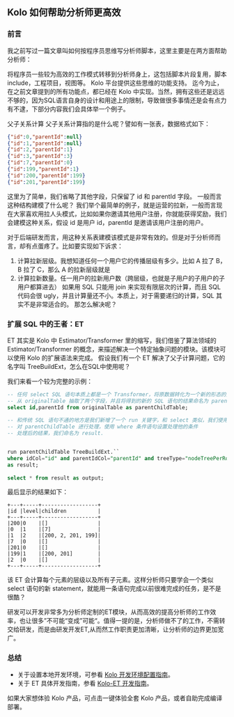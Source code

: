## Kolo 如何帮助分析师更高效
### 前言
我之前写过一篇文章叫如何按程序员思维写分析师脚本，这里主要是在两方面帮助分析师：

将程序员一些较为高效的工作模式转移到分析师身上，这包括脚本片段复用，脚本 include，工程项目，视图等。
Kolo 平台提供这些思维的功能支持。
迄今为止，在之前文章提到的所有功能点，都已经在 Kolo 中实现。当然，拥有这些还是远远不够的，因为SQL语言自身的设计和用途上的限制，导致做很多事情还是会有点力有不逮，下部分内容我们会具体举一个例子。

父子关系计算
父子关系计算指的是什么呢？譬如有一张表，数据格式如下：

```json
{"id":0,"parentId":null}
{"id":1,"parentId":null}
{"id":2,"parentId":1}
{"id":3,"parentId":3}
{"id":7,"parentId":0}
{"id":199,"parentId":1}
{"id":200,"parentId":199}
{"id":201,"parentId":199}
```
这里为了简单，我们省略了其他字段，只保留了 id 和 parentId 字段。 一般而言这种结构建模了什么呢？ 我们举个最简单的例子，就是运营的拉新，一般而言现在大家喜欢用拉人头模式，比如如果你邀请其他用户注册，你就能获得奖励，我们会建模这种关系，假设 id 是用户 id，parentId 是邀请该用户注册的用户。

对于后端研发而言，用这种关系表建模该模式是非常有效的。但是对于分析师而言，却有点蛋疼了。比如要实现如下诉求：

1. 计算拉新层级。我想知道任何一个用户它的传播层级有多少。比如 A 拉了 B，B 拉了 C，那么 A 的拉新层级就是 
2. 计算拉新数量。任一用户的拉新用户数（跨层级，也就是子用户的子用户的子用户都算进去）
如果用 SQL 只能用 join 来实现有限层次的计算，而且 SQL 代码会很 ugly，并且计算量还不小。本质上，对于需要递归的计算，SQL 其实不是非常适合的。 那怎么解决呢？

### 扩展 SQL 中的王者：ET
ET 其实是 Kolo 中 Estimator/Transformer 里的缩写，我们借鉴了算法领域的 Estimator/Transformer 的概念，来描述解决一个特定抽象问题的模块。该模块可以使用 Kolo 的扩展语法来完成。 假设我们有一个 ET 解决了父子计算问题，它的名字叫 TreeBuildExt，怎么在SQL中使用呢？

我们来看一个较为完整的示例：

```sql
-- 任何 select SQL 语句本质上都是一个 Transformer，将原数据转化为一个新的形态的数据。这里，我们
-- 从 originalTable 抽取了两个字段，并且将得到的新的 SQL 语句的结果命名为 parentChildTable
select id,parentId from originalTable as parentChildTable;
 
-- 和传统 SQL 语句不通的地方是我们新增了一个 run 关键字，和 select 类似，我们使用 ET TreeBuildExt
-- 对 parentChildTable 进行处理，使用 where 条件语句设置处理他的条件
-- 处理后的结果，我们命名为 result.


run parentChildTable TreeBuildExt.`` 
where idCol="id" and parentIdCol="parentId" and treeType="nodeTreePerRow" 
as result;
 
select * from result as output;
```
最后显示的结果如下：

```shell
+---+-----+------------------+
|id |level|children          |
+---+-----+------------------+
|200|0    |[]                |
|0  |1    |[7]               |
|1  |2    |[200, 2, 201, 199]|
|7  |0    |[]                |
|201|0    |[]                |
|199|1    |[200, 201]        |
|2  |0    |[]                |
+---+-----+------------------+
```
该 ET 会计算每个元素的层级以及所有子元素。这样分析师只要学会一个类似 select 语句的新 statement，就能用一条语句完成以前很难完成的任务，是不是很酷？

研发可以开发非常多为分析师定制的ET模块，从而高效的提高分析师的工作效率，也让很多”不可能“变成”可能“。值得一提的是，分析师做不了的工作，不需转交给研发，而是由研发开发ET,从而然工作职责更加清晰，让分析师的边界更加宽广。

### 总结
* 关于设置本地开发环境，可参看 [Kolo 开发环境配置指南](https://docs.byzer.org/#/kolo-lang/zh-cn/developer/dev_env/README)。
* 关于 ET 具体开发指南，参看 [Kolo-ET 开发指南](https://docs.byzer.org/#/kolo-lang/zh-cn/extension/et/README)。

如果大家想体验 Kolo 产品，可点击一键体验全套 Kolo 产品，或者自助完成编译部署。